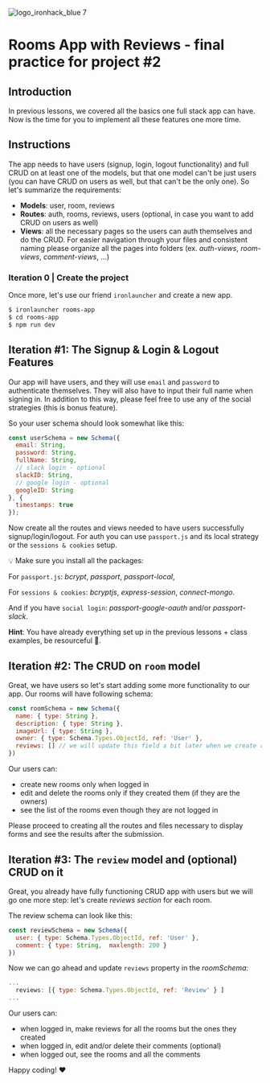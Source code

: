 ![logo_ironhack_blue 7](https://user-images.githubusercontent.com/23629340/40541063-a07a0a8a-601a-11e8-91b5-2f13e4e6b441.png)

# Rooms App with Reviews - final practice for project #2

## Introduction

In previous lessons, we covered all the basics one full stack app can have. Now is the time for you to implement all these features one more time.

## Instructions

The app needs to have users (signup, login, logout functionality) and full CRUD on at least one of the models, but that one model can't be just users (you can have CRUD on users as well, but that can't be the only one). So let's summarize the requirements:
- **Models**: user, room, reviews
- **Routes**: auth, rooms, reviews, users (optional, in case you want to add CRUD on users as well)
- **Views**: all the necessary pages so the users can auth themselves and do the CRUD. For easier navigation through your files and consistent naming please organize all the pages into folders (ex. *auth-views*, *room-views*, *comment-views*, ...)

### Iteration 0 | Create the project

Once more, let's use our friend `ironlauncher` and create a new app.

```bash
$ ironlauncher rooms-app
$ cd rooms-app
$ npm run dev
```

## Iteration #1: The Signup & Login & Logout Features

Our app will have users, and they will use `email` and `password` to authenticate themselves. They will also have to input their full name when signing in. In addition to this way, please feel free to use any of the social strategies (this is bonus feature).

So your user schema should look somewhat like this:
```js
const userSchema = new Schema({
  email: String,
  password: String,
  fullName: String,
  // slack login - optional
  slackID: String,
  // google login - optional
  googleID: String
}, {
  timestamps: true
});
```

Now create all the routes and views needed to have users successfully signup/login/logout. For auth you can use `passport.js` and its local strategy or the `sessions & cookies` setup.

💡 Make sure you install all the packages: 

For `passport.js`: *bcrypt*, *passport*, *passport-local*,

For `sessions & cookies`: *bcryptjs*, *express-session*, *connect-mongo*.

And if you have `social login`: *passport-google-oauth* and/or *passport-slack*.

**Hint**: You have already everything set up in the previous lessons + class examples, be resourceful 🥳.

## Iteration #2: The CRUD on `room` model

Great, we have users so let's start adding some more functionality to our app.
Our rooms will have following schema: 
```js
const roomSchema = new Schema({
  name: { type: String },
  description: { type: String },
  imageUrl: { type: String },
  owner: { type: Schema.Types.ObjectId, ref: 'User' },
  reviews: [] // we will update this field a bit later when we create review model
})
```
Our users can:
- create new rooms only when logged in
- edit and delete the rooms only if they created them (if they are the owners)
- see the list of the rooms even though they are not logged in

Please proceed to creating all the routes and files necessary to display forms and see the results after the submission. 

## Iteration #3: The `review` model and (optional) CRUD on it

Great, you already have fully functioning CRUD app with users but we will go one more step: let's create *reviews section* for each room. 

The review schema can look like this:
```js
const reviewSchema = new Schema({
  user: { type: Schema.Types.ObjectId, ref: 'User' },
  comment: { type: String,  maxlength: 200 }
})
```
Now we can go ahead and update `reviews` property in the *roomSchema*:
```js
...
  reviews: [{ type: Schema.Types.ObjectId, ref: 'Review' } ]
...
```
Our users can:
- when logged in, make reviews for all the rooms  but the ones they created
- when logged in, edit and/or delete their comments (optional)
- when logged out, see the rooms and all the comments


Happy coding! :heart:
